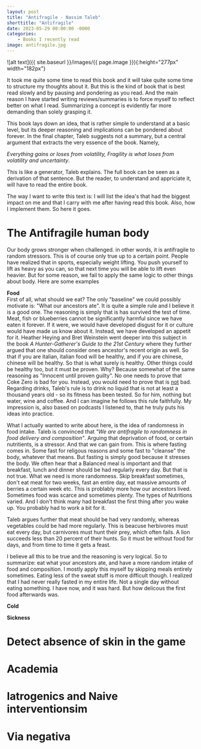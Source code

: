 ```yaml
---
layout: post
title: "Antifragile - Nassim Taleb"
shorttitle: "Antifragile"
date: 2023-05-29 00:00:00 -0000
categories: 
    - Books I recently read
image: antifragile.jpg
---
```


![alt text]({{ site.baseurl }}/images/{{ page.image }}){:height="277px" width="182px"}

It took me quite some time to read this book and it will take quite some time to structure my thoughts about it. But this is the kind of book that is best read slowly and by pausing and pondering as you read. And the main reason I have started writing reviews/summaries is to force myself to reflect better on what I read. Summarizing a concept is evidently far more demanding than solely grasping it. 

This book lays down an idea, that is rather simple to understand at a basic level, but its deeper reasoning and implications can be pondered about forever. In the final chapter, Taleb suggests not a summary, but a central argument that extracts the very essence of the book. Namely,  

*Everything gains or loses from volatility, Fragility is what loses from volatility and uncertainty*.  

This is like a generator, Taleb explains. The full book can be seen as a derivation of that sentence. But the reader, to understand and appriciate it, will have to read the entire book.

The way I want to write this text is: I will list the idea's that had the biggest impact on me and that I carry with me after having read this book. Also, how I implement them. So here it goes.


<h1>The Antifragile human body</h1>
Our body grows stronger when challenged. in other words, it is antifragile to random stressors. This is of course only true up to a certain point. People have realized that in sports, especially weight lifting. You push yourself to lift as heavy as you can, so that next time you will be able to lift even heavier. But for some reason, we fail to apply the same logic to other things about body. Here are some examples

**Food**  
First of all, what should we eat? The only "baseline" we could possibly motivate is: "What our ancestors ate". It is quite a simple rule and I believe it is a good one. The reasoning is simply that is has survived the test of time. Meat, fish or blueberries cannot be significantly harmful since we have eaten it forever. If it were, we would have developed disgust for it or culture would have made us know about it. Instead, we have developed an appetit for it. 
Heather Heying and Bret Weinstein went deeper into this subject in the book *A Hunter-Gatherer's Guide to the 21st Century* where they further argued that one should consider ones ancestor's recent origin as well. So that if you are italian, italian food will be healthy, and if you are chinese, chinese will be healthy. So that is what surely is healthy. Other things could be healthy too, but it must be proven. Why? Because somewhat of the same reasoning as "Innocent until proven guilty". No one needs to prove that Coke Zero is bad for you. Instead, you would need to prove that is <u>not</u> bad. Regarding drinks, Taleb's rule is to drink no liquid that is not at least a thousand years old - so its fitness has been tested. So for him, nothing but water, wine and coffee. And I can imagine he follows this rule faithfully. My impression is, also based on podcasts I listened to, that he truly puts his ideas into practice.

What I actually wanted to write about here, is the idea of randomness in food intake. Taleb is convinced that *"We are antifragile to randomness in food delivery and composition"*. Arguing that deprivation of food, or certain nutritients, is a stressor. And that we can gain from. This is where fasting comes in. Some fast for religous reasons and some fast to "cleanse" the body, whatever that means. But fasting is simply good because it stresses the body. We often hear that a Balanced meal is important and that breakfast, lunch and dinner should be had regularly every day. But that is not true. What we need is more randomness. Skip breakfast sometimes, don't eat meat for two weeks, fast an entire day, eat massive amounts of berries a certain week etc. This is problably more how our ancestors lived. Sometimes food was scarce and sometimes plenty. The types of Nutritions varied. And I don't think many had breakfast the first thing after you wake up. You probably had to work a bit for it. 

Taleb argues further that meat should be had very randomly, whereas vegetables could be had more regularly. This is beacuse herbivores must eat every day, but carnivores must hunt their prey, which often fails. A lion succeeds less than 20 percent of their hunts. So it must be without food for days, and from time to time it gets a feast. 

I believe all this to be true and the reasoning is very logical. So to summarize: eat what your ancestors ate, and have a more random intake of food and composition. I mostly apply this myself by skipping meals entirely sometimes. Eating less of the sweat stuff is more difficult though. I realized that I had never really fasted in my entire life. Not a single day without eating something. I have now, and it was hard. But how delicous the first food afterwards was.

**Cold**

**Sickness**



<h1>Detect absence of skin in the game</h1>


<h1>Academia</h1>
<!-- Making predictions
Tragedy of Big Data -->

<h1>Iatrogenics and Naive interventionsim</h1>

<h1>Via negativa</h1>


